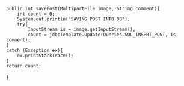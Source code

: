     public int savePost(MultipartFile image, String comment){
        int count = 0;
        System.out.println("SAVING POST INTO DB");
        try{
            InputStream is = image.getInputStream();
            count = jdbcTemplate.update(Queries.SQL_INSERT_POST, is, comment);
    }
    catch (Exception ex){
        ex.printStackTrace();
    }
    return count;
}